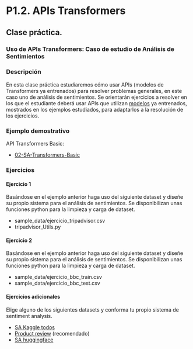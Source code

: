 P1.2. APIs Transformers
====================================

## **Clase práctica.**

### Uso de APIs Transformers: Caso de estudio de Análisis de Sentimientos

<!-- **Autores:**

- [Yoan Gutiérrez Vázquez][yoan]
- [José Ignacio Abreu Salas][abreu] -->

### Descripción

En esta clase práctica estudiaremos cómo usar APIs (modelos de Transformers ya entrenados) para resolver problemas generales, en este caso uno de análisis de sentimientos.
Se orientarán ejercicios a resolver en los que el estudiante deberá usar APIs que utilizan [modelos] ya entrenados, mostrados en los ejemplos estudiados, para adaptarlos a la resolución de los ejercicios.

### Ejemplo demostrativo

API Transformers Basic:

- [02-SA-Transformers-Basic]

### Ejercicios

#### Ejercicio 1

Basándose en el ejemplo anterior haga uso del siguiente dataset y diseñe su propio sistema para el análisis de sentimientos. Se disponibilizan unas funciones python para la limpieza y carga de dataset.

- sample_data/ejercicio_tripadvisor.csv
- tripadvisor_Utils.py

#### Ejercicio 2

Basándose en el ejemplo anterior haga uso del siguiente dataset y diseñe su propio sistema para el análisis de sentimientos. Se disponibilizan unas funciones python para la limpieza y carga de dataset.

- sample_data/ejercicio_bbc_train.csv
- sample_data/ejercicio_bbc_test.csv

#### Ejercicios adicionales

Elige alguno de los siguientes datasets y conforma tu propio sistema de sentiment analysis.

- [SA Kaggle todos][kaggle]
- [Product review][product] (recomendado)
- [SA huggingface][huggingface]

[huggingface]: https://huggingface.co/datasets?search=sentiment
[product]: https://www.kaggle.com/arbazkhan971/product-sentiment-analysis
[kaggle]: https://www.kaggle.com/search?q=sentiment+analysis+in%3Adatasets

[modelos]: https://huggingface.co/models
[02-SA-Transformers-Basic]: https://github.com/TeachingTextMining/TextClassification/tree/main/02-SA-Transformers-Basic

[yoan]: https://orcid.org/0000-0002-4052-7427
[abreu]: https://orcid.org/0000-0002-4637-4206